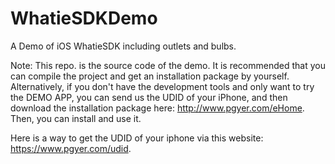# WhatieSDKDemo
A Demo of iOS WhatieSDK including outlets and bulbs.

Note: This repo. is the source code of the demo. It is recommended that you can compile the project and get an installation package by yourself.
Alternatively, if you don't have the development tools and only want to try the DEMO APP, you can send us the UDID of your iPhone, and then download the installation package here: http://www.pgyer.com/eHome. Then, you can install and use it.

Here is a way to get the UDID of your iphone via this website: https://www.pgyer.com/udid.


